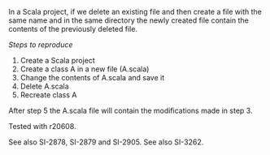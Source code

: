 In a Scala project, if we delete an existing file and then create a file with the same name and in the same directory the newly created file contain the contents of the previously deleted file.

*Steps to reproduce*
 1. Create a Scala project
 2. Create a class A in a new file (A.scala)
 3. Change the contents of A.scala and save it
 4. Delete A.scala
 5. Recreate class A

After step 5 the A.scala file will contain the modifications made in step 3.

Tested with r20608.

See also SI-2878, SI-2879 and SI-2905.
See also SI-3262.
